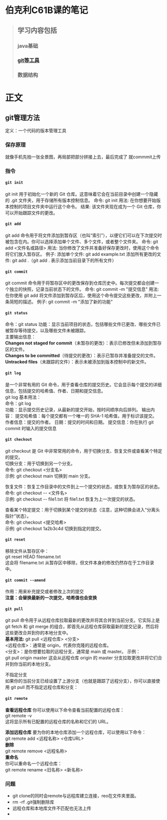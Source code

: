 # 伯克利C61B课的笔记

>## 学习内容包括
>### java基础  
>### [git等工具](https://github.com/shymoy/data_structure_C61B/tree/main?tab=readme-ov-file#git%E7%AE%A1%E7%90%86%E6%96%B9%E6%B3%95)
>### 数据结构
# 正文
## git管理方法

定义：一个代码的版本管理工具

### 保存原理

就像手机先拍一张全景图，再局部把部分拼接上去，最后完成了 就commmit上传

### 指令

#### `git init`
git init 用于初始化一个新的 Git 仓库。这意味着它会在当前目录中创建一个隐藏的 .git 文件夹，用于存储所有版本控制信息。
命令: git init
用法: 在你想要开始版本控制的项目文件夹中运行这个命令。
结果: 该文件夹现在成为一个 Git 仓库，你可以开始跟踪文件的更改。

####  `git add`
git add 命令用于将文件添加到暂存区（也叫“索引”），以便它们可以在下次提交时被包含在内。你可以选择添加单个文件、多个文件，或者整个文件夹。
命令: git add <文件名或路径>
用法: 当你修改了文件并准备好保存更改时，使用这个命令将它们放入暂存区。
例子:
添加单个文件: git add example.txt
添加所有更改的文件: git add .（git add . 表示添加当前目录下的所有文件）

#### `git commit`
git commit 命令用于将暂存区中的更改保存到仓库历史中。每次提交都会创建一个独立的快照，记录当前状态下的文件。
命令: git commit -m "提交信息"
用法: 在你使用 git add 将文件添加到暂存区后，使用这个命令提交这些更改，并附上一条简短的描述。
例子: git commit -m "添加了新的功能"

#### `git status` 
命令：git status
功能：显示当前项目的状态，包括哪些文件已更改、哪些文件已被暂存等待提交，以及哪些文件未被跟踪。  
主要输出信息：  
**Changes not staged for commit**（未暂存的更改）：表示已修改但未添加到暂存区的文件。  
**Changes to be committed**（待提交的更改）：表示已暂存并准备提交的文件。  
**Untracked files**（未跟踪的文件）：表示未被添加到版本控制中的新文件。


#### `git log`  
是一个非常有用的 Git 命令，用于查看仓库的提交历史。它会显示每个提交的详细信息，包括提交的哈希值、作者、日期和提交信息。  
git log 基本用法：  
命令：git log  
功能：显示提交历史记录，从最新的提交开始，按时间顺序向后排列。
输出内容：
提交哈希值：每个提交都有一个唯一的 SHA-1 哈希值，用于标识该提交。
作者信息：提交的作者。
日期：提交的时间和日期。
提交信息：你在执行 git commit 时输入的提交信息

#### `git checkout`
git checkout 是 Git 中非常常用的命令，用于切换分支、恢复文件或查看某个特定的提交。  
切换分支：用于切换到另一个分支。  
命令: git checkout <分支名>   
示例: git checkout main 切换到 main 分支。    

恢复文件：恢复工作目录中的文件到上一个提交的状态，或恢复为暂存区的状态。  
命令: git checkout -- <文件名>  
示例: git checkout -- file1.txt 将 file1.txt 恢复为上一次提交的状态。  

查看某个特定提交：用于切换到某个提交的状态（注意，这种切换会进入“分离头指针”状态）。  
命令: git checkout <提交哈希>  
示例: git checkout 1a2b3c4d 切换到指定的提交。


#### `git reset`
移除文件从暂存区中：  
git reset HEAD filename.txt  
这会将 filename.txt 从暂存区中移除，但文件本身的修改仍然存在于工作目录中。

#### `git commit --amend`
作用：用来补充提交或者修改上次的提交  
**注意：会替换最新的一次提交，哈希值也会变换**

#### `git pull`

git pull 命令用于从远程仓库拉取最新的更改并将其合并到当前分支。它实际上是 git fetch 和 git merge 的组合，即首先从远程仓库获取最新的提交记录，然后将这些更改合并到你的本地分支中。  
**基本用法:**
git pull <远程仓库> <分支>  
<远程仓库>：通常是 origin，代表你克隆的远程仓库。  
<分支>：是你想要拉取的远程分支，通常是 main 或 master。
示例：  
git pull origin master
这会从远程仓库 origin 的 master 分支拉取更改并将它们合并到你当前的本地分支。  

不指定分支  
如果你的当前分支已经设置了上游分支（也就是跟踪了远程分支），你可以直接使用 git pull 而不指定远程仓库和分支：

#### `git remote`
**查看远程仓库**
你可以使用以下命令查看当前配置的远程仓库：  
git remote -v  
这将显示所有已配置的远程仓库的名称和它们的 URL。  

**添加远程仓库**
要为你的本地仓库添加一个远程仓库，可以使用以下命令：  
git remote add <远程名称> <仓库URL>  
**删除**  
git remote remove <远程名称>  
**重命名**  
你可以重命名一个远程仓库：  
git remote rename <旧名称> <新名称>  
### 问题

- git clone的同时会remote与远程库建立连接，reo在文件夹里面。
- rm -rf .git强制删除库
- 远程仓库和本地库文件不匹配也无法上传
- 
